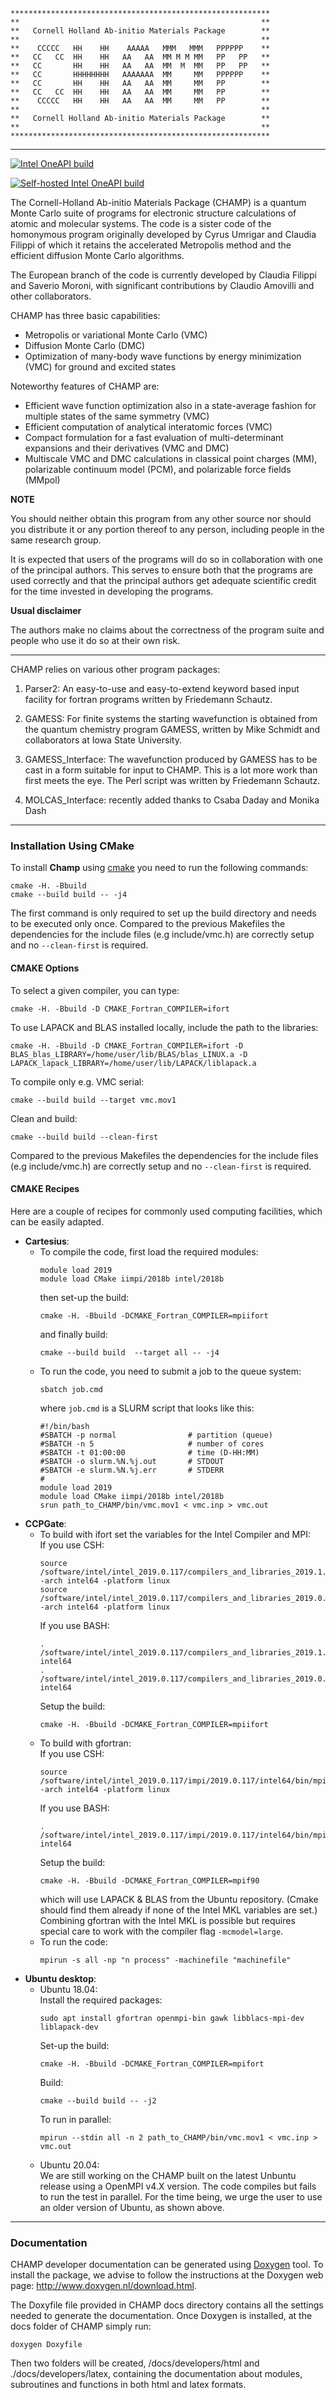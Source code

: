 ```
**********************************************************
**                                                      **
**   Cornell Holland Ab-initio Materials Package        **
**                                                      **
**    CCCCC   HH    HH    AAAAA   MMM   MMM   PPPPPP    **
**   CC   CC  HH    HH   AA   AA  MM M M MM   PP   PP   **
**   CC       HH    HH   AA   AA  MM  M  MM   PP   PP   **
**   CC       HHHHHHHH   AAAAAAA  MM     MM   PPPPPP    **
**   CC       HH    HH   AA   AA  MM     MM   PP        **
**   CC   CC  HH    HH   AA   AA  MM     MM   PP        **
**    CCCCC   HH    HH   AA   AA  MM     MM   PP        **
**                                                      **
**   Cornell Holland Ab-initio Materials Package        **
**                                                      **
**********************************************************
```
------

[![Intel OneAPI build](https://github.com/filippi-claudia/champ/actions/workflows/build_champ_intel_fdfparser.yml/badge.svg?branch=new-parser)](https://github.com/filippi-claudia/champ/actions/workflows/build_champ_intel_fdfparser.yml)

[![Self-hosted Intel OneAPI build](https://github.com/neelravi/champ/actions/workflows/self_hosted_oneapi_new_parser.yml/badge.svg)](https://github.com/neelravi/champ/actions/workflows/self_hosted_oneapi_new_parser.yml)

The Cornell-Holland Ab-initio Materials Package (CHAMP) is a quantum Monte Carlo 
suite of programs for electronic structure calculations of atomic and molecular systems. 
The code is a sister code of the homonymous program originally developed by Cyrus Umrigar 
and Claudia Filippi of which it retains the accelerated Metropolis method and the efficient 
diffusion Monte Carlo algorithms.

The European branch of the code is currently developed by Claudia Filippi and Saverio Moroni, 
with significant contributions by Claudio Amovilli and other collaborators.

CHAMP has three basic capabilities:

* Metropolis or variational Monte Carlo (VMC)
* Diffusion Monte Carlo (DMC)
* Optimization of many-body wave functions by energy minimization (VMC) for ground and excited states

Noteworthy features of CHAMP are:

* Efficient wave function optimization also in a state-average fashion for multiple states of the same symmetry (VMC)
* Efficient computation of analytical interatomic forces (VMC)
* Compact formulation for a fast evaluation of multi-determinant expansions and their derivatives (VMC and DMC)
* Multiscale VMC and DMC calculations in classical point charges (MM), polarizable continuum model (PCM), and polarizable force fields (MMpol)

**NOTE**

You should neither obtain this program from any other source nor should you distribute it 
or any portion thereof to any person, including people in the same research group.

It is expected that users of the programs will do so in collaboration
with one of the principal authors.  This serves to ensure both that the
programs are used correctly and that the principal authors get adequate
scientific credit for the time invested in developing the programs.

**Usual disclaimer**  

The authors make no claims about the correctness of
the program suite and people who use it do so at their own risk.

------------------------------------------------------------------------

CHAMP relies on various other program packages:

1. Parser2: 
   An easy-to-use and easy-to-extend keyword based input facility for fortran 
   programs written by Friedemann Schautz.

2. GAMESS:
   For finite systems the starting wavefunction is obtained from the
   quantum chemistry program GAMESS, written by Mike Schmidt and
   collaborators at Iowa State University.  

3. GAMESS_Interface:
   The wavefunction produced by GAMESS has to be cast in a form
   suitable for input to CHAMP.  This is a lot more work than first meets
   the eye. The Perl script was written by Friedemann Schautz.

4. MOLCAS_Interface: recently added thanks to Csaba Daday and Monika Dash

------------------------------------------------------------------------

### Installation Using CMake
To install **Champ** using [cmake](https://cmake.org/) you need to run the following commands:
```
cmake -H. -Bbuild
cmake --build build -- -j4
```
The first command is only required to set up the build directory and needs to be
executed only once. Compared to the previous Makefiles the dependencies for the
include files (e.g include/vmc.h) are correctly setup and no `--clean-first` is
required.

#### CMAKE Options

To select a given compiler, you can type:
```
cmake -H. -Bbuild -D CMAKE_Fortran_COMPILER=ifort 
```
To use LAPACK and BLAS installed locally, include the path to the libraries:
```
cmake -H. -Bbuild -D CMAKE_Fortran_COMPILER=ifort -D BLAS_blas_LIBRARY=/home/user/lib/BLAS/blas_LINUX.a -D LAPACK_lapack_LIBRARY=/home/user/lib/LAPACK/liblapack.a
```
To compile only e.g. VMC serial:
```
cmake --build build --target vmc.mov1
```
Clean and build:
```
cmake --build build --clean-first
```
Compared to the previous Makefiles the dependencies for the include files
(e.g include/vmc.h) are correctly setup and no `--clean-first` is required.

#### CMAKE Recipes

Here are a couple of recipes for commonly used computing facilities, which can be easily adapted.
* **Cartesius**:  
	- To compile the code, first load the required modules:
		```
		module load 2019
		module load CMake iimpi/2018b intel/2018b
		```
		then set-up the build:
		```
		cmake -H. -Bbuild -DCMAKE_Fortran_COMPILER=mpiifort
		```
		and finally build:
		```
		cmake --build build  --target all -- -j4
		```
	- To run the code, you need to submit a job to the queue system:
		```
		sbatch job.cmd
		```
		where `job.cmd` is a SLURM script that looks like this:
		```
		#!/bin/bash
		#SBATCH -p normal                # partition (queue)
		#SBATCH -n 5                     # number of cores
		#SBATCH -t 01:00:00              # time (D-HH:MM)
		#SBATCH -o slurm.%N.%j.out       # STDOUT
		#SBATCH -e slurm.%N.%j.err       # STDERR
		#
		module load 2019
		module load CMake iimpi/2018b intel/2018b
		srun path_to_CHAMP/bin/vmc.mov1 < vmc.inp > vmc.out
		```	
* **CCPGate**:  
	- To build with ifort set the variables for the Intel Compiler and MPI:  
		If you use CSH:
		```
		source /software/intel/intel_2019.0.117/compilers_and_libraries_2019.1.144/linux/bin/compilervars.csh -arch intel64 -platform linux
		source /software/intel/intel_2019.0.117/compilers_and_libraries_2019.0.117/linux/mpi/intel64/bin/mpivars.csh -arch intel64 -platform linux
		```  
		If you use BASH:
		```
		. /software/intel/intel_2019.0.117/compilers_and_libraries_2019.1.144/linux/bin/compilervars.sh intel64
		. /software/intel/intel_2019.0.117/compilers_and_libraries_2019.0.117/linux/mpi/intel64/bin/mpivars.sh intel64
		```
		Setup the build:
		```
		cmake -H. -Bbuild -DCMAKE_Fortran_COMPILER=mpiifort
		```  
 	- To build with gfortran:  
		If you use CSH:
		```
		source /software/intel/intel_2019.0.117/impi/2019.0.117/intel64/bin/mpivars.sh -arch intel64 -platform linux
		```
		If you use BASH:
		```
		. /software/intel/intel_2019.0.117/impi/2019.0.117/intel64/bin/mpivars.sh intel64
		```
		Setup the build:
		```
		cmake -H. -Bbuild -DCMAKE_Fortran_COMPILER=mpif90
		```
		which will use LAPACK & BLAS from the Ubuntu repository. (Cmake should find them already if none of the Intel MKL variables are set.) Combining gfortran with the Intel MKL is possible but requires special care to work with the compiler flag `-mcmodel=large`.  
	- To run the code:   
		```
		mpirun -s all -np "n process" -machinefile "machinefile"
		```
* **Ubuntu desktop**:  
	- Ubuntu 18.04:  
		Install the required packages:
		```
		sudo apt install gfortran openmpi-bin gawk libblacs-mpi-dev liblapack-dev
		```
		Set-up the build:
		```
		cmake -H. -Bbuild -DCMAKE_Fortran_COMPILER=mpifort
		```
		Build:
		```    
		cmake --build build -- -j2
		```
		To run in parallel:
		```		
		mpirun --stdin all -n 2 path_to_CHAMP/bin/vmc.mov1 < vmc.inp > vmc.out
		```
	- Ubuntu 20.04:    
	We are still working on the CHAMP built on the latest Unbuntu release using a OpenMPI v4.X version. The code compiles but fails to run the test in parallel. For the time being, we urge the user to use an older version of Ubuntu, as shown above.

------------------------------------------------------------------------

### Documentation
CHAMP developer documentation can be generated using [Doxygen](http://www.doxygen.nl/) tool. To install the package, we advise to follow the instructions at the Doxygen web page: <http://www.doxygen.nl/download.html>.

The Doxyfile file provided in CHAMP docs directory contains all the settings needed to generate the documentation. Once Doxygen is installed, at the docs folder of CHAMP simply run:
```
doxygen Doxyfile
```
Then two folders will be created, /docs/developers/html and ./docs/developers/latex, containing the documentation about modules, subroutines and functions in both html and latex formats.
